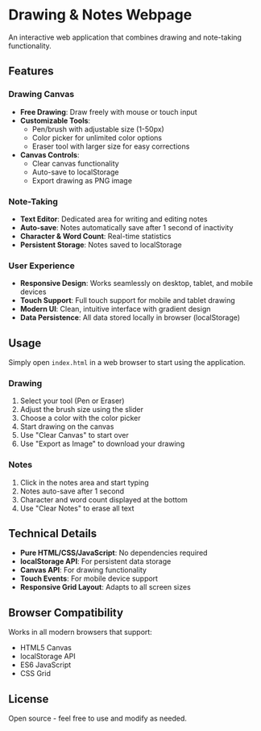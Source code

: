 # Drawing & Notes Webpage

An interactive web application that combines drawing and note-taking functionality.

## Features

### Drawing Canvas
- **Free Drawing**: Draw freely with mouse or touch input
- **Customizable Tools**: 
  - Pen/brush with adjustable size (1-50px)
  - Color picker for unlimited color options
  - Eraser tool with larger size for easy corrections
- **Canvas Controls**:
  - Clear canvas functionality
  - Auto-save to localStorage
  - Export drawing as PNG image

### Note-Taking
- **Text Editor**: Dedicated area for writing and editing notes
- **Auto-save**: Notes automatically save after 1 second of inactivity
- **Character & Word Count**: Real-time statistics
- **Persistent Storage**: Notes saved to localStorage

### User Experience
- **Responsive Design**: Works seamlessly on desktop, tablet, and mobile devices
- **Touch Support**: Full touch support for mobile and tablet drawing
- **Modern UI**: Clean, intuitive interface with gradient design
- **Data Persistence**: All data stored locally in browser (localStorage)

## Usage

Simply open `index.html` in a web browser to start using the application.

### Drawing
1. Select your tool (Pen or Eraser)
2. Adjust the brush size using the slider
3. Choose a color with the color picker
4. Start drawing on the canvas
5. Use "Clear Canvas" to start over
6. Use "Export as Image" to download your drawing

### Notes
1. Click in the notes area and start typing
2. Notes auto-save after 1 second
3. Character and word count displayed at the bottom
4. Use "Clear Notes" to erase all text

## Technical Details

- **Pure HTML/CSS/JavaScript**: No dependencies required
- **localStorage API**: For persistent data storage
- **Canvas API**: For drawing functionality
- **Touch Events**: For mobile device support
- **Responsive Grid Layout**: Adapts to all screen sizes

## Browser Compatibility

Works in all modern browsers that support:
- HTML5 Canvas
- localStorage API
- ES6 JavaScript
- CSS Grid

## License

Open source - feel free to use and modify as needed.

